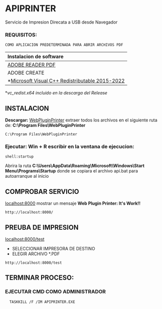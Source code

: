 # APIPRINTER
Servicio de Impresion Direcata a USB desde Navegador

### REQUISITOS: 
```
COMO APLICACION PREDETERMINADA PARA ABRIR ARCHIVOS PDF
```
| Instalacion de software  |
| :---  |
| [ADOBE READER PDF](https://get.adobe.com/es/reader/) |
| ADOBE CREATE  |
|  *[Microsoft Visual C++ Redistributable 2015-2022](https://learn.microsoft.com/es-es/cpp/windows/latest-supported-vc-redist?view=msvc-170) | 

**vc_redist.x64 incluido en la descarga del Release*

## INSTALACION
**Descargar:** [WebPluginPrinter](https://github.com/AmericanaSoporteIT/APIPRINTER/releases/download/0.12/WebPluginPrinter.zip)
extraer todos los archivos en el siguiente ruta de:
**C:\Program Files\WebPluginPrinter**
```
C:\Program Files\WebPluginPrinter
```
### Ejecutar:  **Win + R** escribir en la ventana de ejecucion:
```
shell:startup
```
Abrira la ruta **C:\Users<Nombre del usuario>\AppData\Roaming\Microsoft\Windows\Start Menu\Programs\Startup**
donde se copiara el archivo api.bat
para autoarranque al inicio

## COMPROBAR SERVICIO
[localhost:8000](http://localhost:8000/) mostrar un mensaje **Web Plugin Printer: It's Work!!**

```
http://localhost:8000/
```

 
## PREUBA DE IMPRESION
[localhost:8000/test](http://localhost:8000/test)

- SELECCIONAR IMPRESORA DE DESTINO
- ELEGIR ARCHIVO *.PDF

```
http://localhost:8000/test
```



## TERMINAR PROCESO:

### EJECUTAR CMD COMO ADMINISTRADOR

```
  TASKKILL /F /IM APIPRINTER.EXE
```

